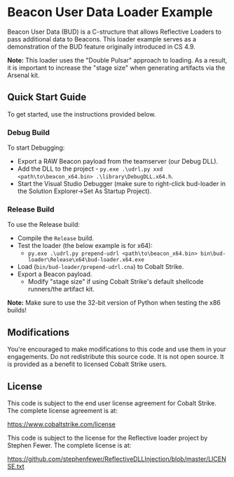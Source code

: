 # Beacon User Data Loader Example

Beacon User Data (BUD) is a C-structure that allows Reflective Loaders to pass additional data to Beacons.
This loader example serves as a demonstration of the BUD feature originally introduced in CS 4.9.

**Note:** This loader uses the "Double Pulsar" approach to loading. As a result, it is important to increase the "stage size" when generating artifacts via the Arsenal kit.

## Quick Start Guide

To get started, use the instructions provided below.

### Debug Build

To start Debugging:
* Export a RAW Beacon payload from the teamserver (our Debug DLL).
* Add the DLL to the project - `py.exe .\udrl.py xxd <path\to\beacon_x64.bin> .\library\DebugDLL.x64.h`.
* Start the Visual Studio Debugger (make sure to right-click bud-loader in the
Solution Explorer->Set As Startup Project).

### Release Build

To use the Release build:
* Compile the `Release` build.
* Test the loader (the below example is for x64):
	* `py.exe .\udrl.py prepend-udrl <path\to\beacon_x64.bin> bin\bud-loader\Release\x64\bud-loader.x64.exe`
* Load (`bin/bud-loader/prepend-udrl.cna`) to Cobalt Strike.
* Export a Beacon payload.
  * Modify "stage size" if using Cobalt Strike's default shellcode runners/the artifact kit.

**Note:** Make sure to use the 32-bit version of Python when testing the x86 builds!

## Modifications

You're encouraged to make modifications to this code and use them in your
engagements. Do not redistribute this source code. It is not open source. It
is provided as a benefit to licensed Cobalt Strike users.

## License

This code is subject to the end user license agreement for Cobalt Strike. The
complete license agreement is at:

https://www.cobaltstrike.com/license

This code is subject to the license for the Reflective loader project by
Stephen Fewer. The complete license is at:

https://github.com/stephenfewer/ReflectiveDLLInjection/blob/master/LICENSE.txt
